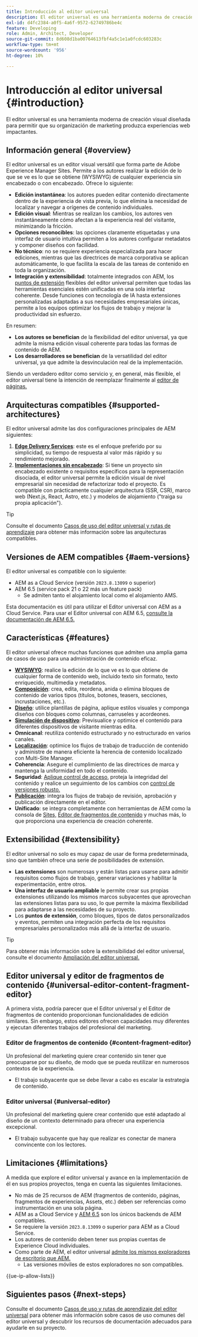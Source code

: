 ```yaml
---
title: Introducción al editor universal
description: El editor universal es una herramienta moderna de creación visual diseñada para permitir que su organización de marketing produzca experiencias web impactantes.
exl-id: d4fc2384-a0f5-4a6f-9572-62749786be4c
feature: Developing
role: Admin, Architect, Developer
source-git-commit: 8d608d1ba00764613fbf4a5c1e1a0fcdc603283c
workflow-type: tm+mt
source-wordcount: '956'
ht-degree: 10%

---
```



# Introducción al editor universal {#introduction}

El editor universal es una herramienta moderna de creación visual diseñada para permitir que su organización de marketing produzca experiencias web impactantes.

## Información general {#overview}

El editor universal es un editor visual versátil que forma parte de Adobe Experience Manager Sites. Permite a los autores realizar la edición de lo que se ve es lo que se obtiene (WYSIWYG) de cualquier experiencia sin encabezado o con encabezado. Ofrece lo siguiente:

* **Edición instantánea**: los autores pueden editar contenido directamente dentro de la experiencia de vista previa, lo que elimina la necesidad de localizar y navegar a orígenes de contenido individuales.
* **Edición visual**: Mientras se realizan los cambios, los autores ven instantáneamente cómo afectan a la experiencia real del visitante, minimizando la fricción.
* **Opciones reconocibles**: las opciones claramente etiquetadas y una interfaz de usuario intuitiva permiten a los autores configurar metadatos y componer diseños con facilidad.
* **No técnico**: no se requiere experiencia especializada para hacer ediciones, mientras que las directrices de marca corporativa se aplican automáticamente, lo que facilita la escala de las tareas de contenido en toda la organización.
* **Integración y extensibilidad**: totalmente integrados con AEM, los [puntos de extensión](#extensibility) flexibles del editor universal permiten que todas las herramientas esenciales estén unificadas en una sola interfaz coherente. Desde funciones con tecnología de IA hasta extensiones personalizadas adaptadas a sus necesidades empresariales únicas, permite a los equipos optimizar los flujos de trabajo y mejorar la productividad sin esfuerzo.

En resumen:

* **Los autores se benefician** de la flexibilidad del editor universal, ya que admite la misma edición visual coherente para todas las formas de contenido de AEM.
* **Los desarrolladores se benefician** de la versatilidad del editor universal, ya que admite la desvinculación real de la implementación.

Siendo un verdadero editor como servicio y, en general, más flexible, el editor universal tiene la intención de reemplazar finalmente al [editor de páginas.](/help/sites-cloud/authoring/page-editor/introduction.md)

## Arquitecturas compatibles {#supported-architectures}

El editor universal admite las dos configuraciones principales de AEM siguientes:

1. **[Edge Delivery Services](/help/edge/overview.md)**: este es el enfoque preferido por su simplicidad, su tiempo de respuesta al valor más rápido y su rendimiento mejorado.
1. **[Implementaciones sin encabezado](/help/headless/introduction.md)**: Si tiene un proyecto sin encabezado existente o requisitos específicos para la representación disociada, el editor universal permite la edición visual de nivel empresarial sin necesidad de refactorizar todo el proyecto. Es compatible con prácticamente cualquier arquitectura (SSR, CSR), marco web (Next.js, React, Astro, etc.) y modelos de alojamiento (&quot;traiga su propia aplicación&quot;).

>[!TIP]
>
>Consulte el documento [Casos de uso del editor universal y rutas de aprendizaje](/help/implementing/universal-editor/use-cases.md) para obtener más información sobre las arquitecturas compatibles.

## Versiones de AEM compatibles {#aem-versions}

El editor universal es compatible con lo siguiente:

* AEM as a Cloud Service (versión `2023.8.13099` o superior)
* AEM 6.5 (service pack 21 o 22 más un feature pack)
   * Se admiten tanto el alojamiento local como el alojamiento AMS.

Esta documentación es útil para utilizar el Editor universal con AEM as a Cloud Service. Para usar el Editor universal con AEM 6.5, [consulte la documentación de AEM 6.5.](https://experienceleague.adobe.com/es/docs/experience-manager-65/content/implementing/developing/headless/universal-editor/introduction)

## Características {#features}

El editor universal ofrece muchas funciones que admiten una amplia gama de casos de uso para una administración de contenido eficaz.

* **[WYSIWYG](/help/sites-cloud/authoring/universal-editor/authoring.md)**: realice la edición de lo que ve es lo que obtiene de cualquier forma de contenido web, incluido texto sin formato, texto enriquecido, multimedia y metadatos.
* **[Composición](/help/sites-cloud/authoring/universal-editor/authoring.md#editing-content)**: crea, edita, reordena, anida o elimina bloques de contenido de varios tipos (títulos, botones, teasers, secciones, incrustaciones, etc.).
* **[Diseño](/help/sites-cloud/authoring/universal-editor/templates.md)**: utilice plantillas de página, aplique estilos visuales y componga diseños con bloques como columnas, carruseles y acordeones.
* **[Simulación de dispositivo](/help/sites-cloud/authoring/universal-editor/navigation.md#emulator)**: Previsualice y optimice el contenido para diferentes dispositivos de visitante mientras edita.
* **Omnicanal**: reutiliza contenido estructurado y no estructurado en varios canales.
* **[Localización](/help/sites-cloud/authoring/universal-editor/inheritance.md)**: optimice los flujos de trabajo de traducción de contenido y administre de manera eficiente la herencia de contenido localizado con Multi-Site Manager.
* **Coherencia**: Asegure el cumplimiento de las directrices de marca y mantenga la uniformidad en todo el contenido.
* **Seguridad**: [Aplique control de acceso](/help/implementing/universal-editor/authentication.md), proteja la integridad del contenido y realice un seguimiento de los cambios con [control de versiones robusto.](/help/sites-cloud/authoring/sites-console/page-versions.md)
* **[Publicación](/help/sites-cloud/authoring/universal-editor/publishing.md)**: integra los flujos de trabajo de revisión, aprobación y publicación directamente en el editor.
* **Unificado**: se integra completamente con herramientas de AEM como la consola de [Sites,](/help/sites-cloud/authoring/sites-console/introduction.md) [Editor de fragmentos de contenido](/help/sites-cloud/administering/content-fragments/overview.md) y muchas más, lo que proporciona una experiencia de creación coherente.

## Extensibilidad {#extensibility}

El editor universal no solo es muy capaz de usar de forma predeterminada, sino que también ofrece una serie de posibilidades de extensión.

* **Las extensiones** son numerosas y están listas para usarse para admitir requisitos como flujos de trabajo, generar variaciones y habilitar la experimentación, entre otros.
* **Una interfaz de usuario ampliable** le permite crear sus propias extensiones utilizando los mismos marcos subyacentes que aprovechan las extensiones listas para su uso, lo que permite la máxima flexibilidad para adaptarse a las necesidades de su proyecto.
* Los **puntos de extensión**, como bloques, tipos de datos personalizados y eventos, permiten una integración perfecta de los requisitos empresariales personalizados más allá de la interfaz de usuario.

>[!TIP]
>
>Para obtener más información sobre la extensibilidad del editor universal, consulte el documento [Ampliación del editor universal.](/help/implementing/universal-editor/extending.md)

## Editor universal y editor de fragmentos de contenido {#universal-editor-content-fragment-editor}

A primera vista, podría parecer que el Editor universal y el Editor de fragmentos de contenido proporcionan funcionalidades de edición similares. Sin embargo, estos editores ofrecen capacidades muy diferentes y ejecutan diferentes trabajos del profesional del marketing.

### Editor de fragmentos de contenido {#content-fragment-editor}

Un profesional del marketing quiere crear contenido sin tener que preocuparse por su diseño, de modo que se pueda reutilizar en numerosos contextos de la experiencia.

* El trabajo subyacente que se debe llevar a cabo es escalar la estrategia de contenido.

### Editor universal {#universal-editor}

Un profesional del marketing quiere crear contenido que esté adaptado al diseño de un contexto determinado para ofrecer una experiencia excepcional.

* El trabajo subyacente que hay que realizar es conectar de manera convincente con los lectores.

## Limitaciones {#limitations}

A medida que explore el editor universal y avance en la implementación de él en sus propios proyectos, tenga en cuenta las siguientes limitaciones.

* No más de 25 recursos de AEM (fragmentos de contenido, páginas, fragmentos de experiencias, Assets, etc.) deben ser referencias como instrumentación en una sola página.
* AEM as a Cloud Service y [AEM 6.5](https://experienceleague.adobe.com/es/docs/experience-manager-65/content/implementing/developing/headless/universal-editor/introduction) son los únicos backends de AEM compatibles.
* Se requiere la versión `2023.8.13099` o superior para AEM as a Cloud Service.
* Los autores de contenido deben tener sus propias cuentas de Experience Cloud individuales.
* Como parte de AEM, el editor universal [ admite los mismos exploradores de escritorio que AEM.](/help/overview/supported-platforms.md)
   * Las versiones móviles de estos exploradores no son compatibles.

{{ue-ip-allow-lists}}

## Siguientes pasos {#next-steps}

Consulte el documento [Casos de uso y rutas de aprendizaje del editor universal](/help/implementing/universal-editor/use-cases.md) para obtener más información sobre casos de uso comunes del editor universal y descubrir los recursos de documentación adecuados para ayudarle en su proyecto.
